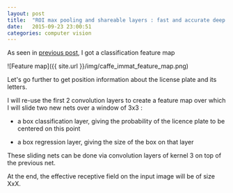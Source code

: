 ```yaml
---
layout: post
title:  "ROI max pooling and shareable layers : fast and accurate deep learning nets."
date:   2015-09-23 23:00:51
categories: computer vision
---
```


As seen in [previous post](http://christopher5106.github.io/computer/vision/2015/09/15/deep-learning-net-surgery-to-create-a-feature-map.html), I got a classification feature map

![Feature map]({{ site.url }}/img/caffe_immat_feature_map.png)

Let's go further to get position information about the license plate and its letters.

I will re-use the first 2 convolution layers to create a feature map over which I will slide two new nets over a window of 3x3 :

- a box classification layer, giving the probability of the licence plate to be centered on this point

- a box regression layer, giving the size of the box on that layer

These sliding nets can be done via convolution layers of kernel 3 on top of the previous net.

At the end, the effective receptive field on the input image will be of size XxX.
